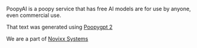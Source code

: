 PoopyAI is a poopy service that has free AI models are for use by anyone, even commercial use.

That text was generated using [Poopygpt 2](http://www.poopyai.com/textgen-2.0.php)


We are a part of [Novixx Systems](https://github.com/Novixx-Systems)
